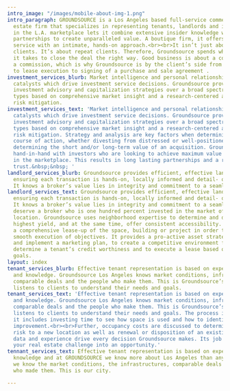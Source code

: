 ```yaml
---
intro_image: "/images/mobile-about-img-1.png"
intro_paragraph: GROUNDSOURCE is a Los Angeles based full-service commercial real
  estate firm that specializes in representing tenants, landlords and investors. Experience
  in the L.A. marketplace lets it combine extensive insider knowledge with trusted
  partnerships to create unparalleled value. A boutique firm, it offers clients prestigious
  service with an intimate, hands-on approach.<br><br>It isn’t just about satisfied
  clients. It’s about repeat clients. Therefore, Groundsource spends whatever time
  it takes to close the deal the right way. Good business is about a connection, not
  a commission, which is why Groundsource is by the client’s side from fact-finding
  to lease execution to signing of a purchase and sale agreement .
investment_services_blurb: Market intelligence and personal relationships are the
  catalysts which drive investment service decisions. Groundsource provides in-depth
  investment advisory and capitalization strategies over a broad spectrum of property
  types based on comprehensive market insight and a research-centered approach to
  risk mitigation.
investment_services_text: 'Market intelligence and personal relationships are the
  catalysts which drive investment service decisions. Groundsource provides in-depth
  investment advisory and capitalization strategies over a broad spectrum of property
  types based on comprehensive market insight and a research-centered approach to
  risk mitigation. Strategy and analysis are key factors when determining the best
  course of action, whether divesting from distressed or well-positioned assets, or
  determining the short and/or long-term value of an acquisition. Groundsource works
  hand-in-hand with investors who are looking to achieve maximum value for their interests
  in the marketplace. This results in long lasting partnerships and a reputation of
  trust.&nbsp;&nbsp; '
landlord_services_blurb: Groundsource provides efficient, effective landlord representation,
  ensuring each transaction is hands-on, locally informed and detail- oriented.&nbsp;
  It knows a broker’s value lies in integrity and commitment to a seamless experience.<br>
landlord_services_text: Groundsource provides efficient, effective landlord representation,
  ensuring each transaction is hands-on, locally informed and detail- oriented.&nbsp;
  It knows a broker’s value lies in integrity and commitment to a seamless experience.<br><br>Clients
  deserve a broker who is one hundred percent invested in the market of their property’s
  location. Groundsource uses neighborhood expertise to determine and deliver the
  highest yield, and at the same time, offer consistent accessibility. It addresses
  a comprehensive lease-up of the space, building or project in order to effect a
  smooth execution of objectives. It provides a pro-active asset strategy to determine
  and implement a marketing plan, to create a competitive environment for space, to
  determine a tenant’s credit worthiness and to execute a lease based on predetermined
  goals.
layout: index
tenant_services_blurb: Effective tenant representation is based on experience, relationships
  and knowledge. Groundsource Los Angeles knows market conditions, infrastructures,
  comparable deals and the people who make them. This is Groundsource’s city -- it
  listens to clients to understand their needs and goals.
tenant_services_text: 'Effective tenant representation is based on experience, relationships
  and knowledge. Groundsource Los Angeles knows market conditions, infrastructures,
  comparable deals and the people who make them. This is Groundsource’s city – it
  listens to clients to understand their needs and goals. The process is multifold:
  it includes investing time to see how space is used and how to identify areas of
  improvement.<br><br>Further, occupancy costs are discussed to determine mitigating
  risk to a new location as well as renewal or disposition of an existing lease. Proven
  data and experience drive every decision Groundsource makes. Its job is turning
  your real estate challenge into an opportunity.'
tennant_services_text: Effective tenant representation is based on experience and
  knowledge and at GROUNDSOURCE we know more about Los Angeles than anyone else --
  we know the market conditions, the infrastructures, comparable deals and the people
  who made them. This is our city.

---
```

